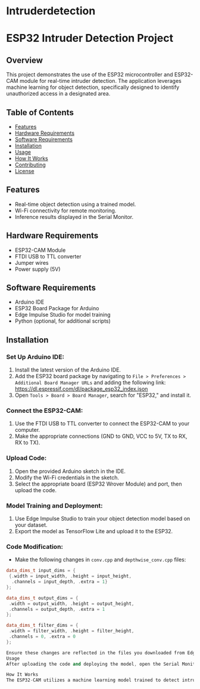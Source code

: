 # Intruderdetection
# ESP32 Intruder Detection Project

## Overview
This project demonstrates the use of the ESP32 microcontroller and ESP32-CAM module for real-time intruder detection. The application leverages machine learning for object detection, specifically designed to identify unauthorized access in a designated area.

## Table of Contents
- [Features](#features)
- [Hardware Requirements](#hardware-requirements)
- [Software Requirements](#software-requirements)
- [Installation](#installation)
- [Usage](#usage)
- [How It Works](#how-it-works)
- [Contributing](#contributing)
- [License](#license)

## Features
- Real-time object detection using a trained model.
- Wi-Fi connectivity for remote monitoring.
- Inference results displayed in the Serial Monitor.

## Hardware Requirements
- ESP32-CAM Module
- FTDI USB to TTL converter
- Jumper wires
- Power supply (5V)

## Software Requirements
- Arduino IDE
- ESP32 Board Package for Arduino
- Edge Impulse Studio for model training
- Python (optional, for additional scripts)

## Installation

### Set Up Arduino IDE:
1. Install the latest version of the Arduino IDE.
2. Add the ESP32 board package by navigating to `File > Preferences > Additional Board Manager URLs` and adding the following link:
https://dl.espressif.com/dl/package_esp32_index.json
3. Open `Tools > Board > Board Manager`, search for "ESP32," and install it.

### Connect the ESP32-CAM:
1. Use the FTDI USB to TTL converter to connect the ESP32-CAM to your computer.
2. Make the appropriate connections (GND to GND, VCC to 5V, TX to RX, RX to TX).

### Upload Code:
1. Open the provided Arduino sketch in the IDE.
2. Modify the Wi-Fi credentials in the sketch.
3. Select the appropriate board (ESP32 Wrover Module) and port, then upload the code.

### Model Training and Deployment:
1. Use Edge Impulse Studio to train your object detection model based on your dataset.
2. Export the model as TensorFlow Lite and upload it to the ESP32.

### Code Modification:
- Make the following changes in `conv.cpp` and `depthwise_conv.cpp` files:

```cpp
data_dims_t input_dims = {
 {.width = input_width, .height = input_height,
  .channels = input_depth, .extra = 1}
};

data_dims_t output_dims = {
 .width = output_width, .height = output_height,
 .channels = output_depth, .extra = 1
};

data_dims_t filter_dims = {
 .width = filter_width, .height = filter_height,
 .channels = 0, .extra = 0
};

Ensure these changes are reflected in the files you downloaded from Edge Impulse. If you encounter issues, it's advisable to apply these changes manually.
Usage
After uploading the code and deploying the model, open the Serial Monitor in Arduino IDE to view the IP address assigned to the ESP32-CAM. The model will process the incoming video stream and perform inference, detecting any intrusions based on the trained model's predictions.

How It Works
The ESP32-CAM utilizes a machine learning model trained to detect intrusions. The model is developed using Edge Impulse for data acquisition and training. Once deployed to the ESP32, it processes the incoming video stream in real time and identifies any intruders based on the model's predictions. The results of the predictions are displayed in the Serial Monitor of the Arduino IDE, allowing users to monitor detected intrusions effectively.


